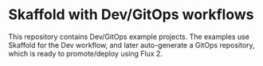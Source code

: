 # Skaffold with Dev/GitOps workflows

This repository contains Dev/GitOps example projects. The examples use Skaffold for the Dev workflow, and later auto-generate a GitOps repository, which is ready to promote/deploy using Flux 2.
